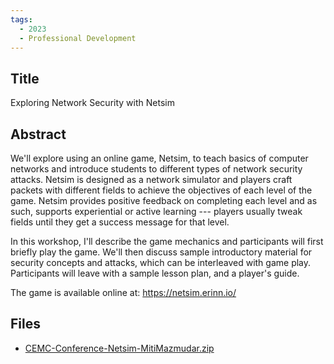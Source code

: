 ```yaml
---
tags:
  - 2023
  - Professional Development
---
```

    
## Title

Exploring Network Security with Netsim

## Abstract

We'll explore using an online game, Netsim, to teach basics of computer networks and introduce students to different types of network security attacks. Netsim is designed as a network simulator and players craft packets with different fields to achieve the objectives of each level of the game. Netsim provides positive feedback on completing each level and as such, supports experiential or active learning --- players usually tweak fields until they get a success message for that level. 

In this workshop, I'll describe the game mechanics and participants will first briefly play the game. We'll then discuss sample introductory material for security concepts and attacks, which can be interleaved with game play. Participants will leave with a sample lesson plan, and a player's guide.

The game is available online at: https://netsim.erinn.io/

## Files

- [CEMC-Conference-Netsim-MitiMazmudar.zip](https://www.russellgordon.ca/acse/cemc-cse-resources/resources/2023/Sajin_Sassy/CEMC-Conference-Netsim-MitiMazmudar.zip)
